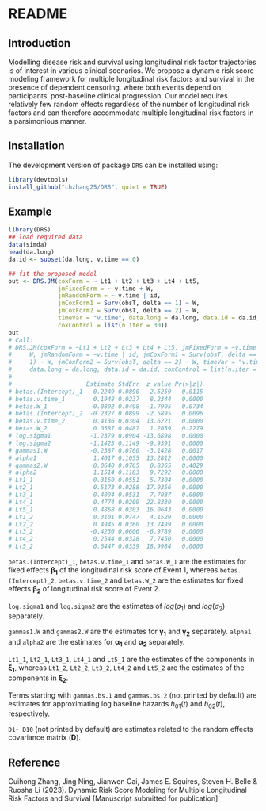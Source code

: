 README
================

## Introduction

Modelling disease risk and survival using longitudinal risk factor
trajectories is of interest in various clinical scenarios. We propose a
dynamic risk score modeling framework for multiple longitudinal risk
factors and survival in the presence of dependent censoring, where both
events depend on participants’ post-baseline clinical progression. Our
model requires relatively few random effects regardless of the number of
longitudinal risk factors and can therefore accommodate multiple
longitudinal risk factors in a parsimonious manner.

## Installation

The development version of package `DRS` can be installed using:

``` r
library(devtools) 
install_github("chzhang25/DRS", quiet = TRUE) 
```

## Example

``` r
library(DRS) 
## load required data
data(simda)
head(da.long)
da.id <- subset(da.long, v.time == 0)

## fit the proposed model
out <- DRS.JM(coxForm = ~ Lt1 + Lt2 + Lt3 + Lt4 + Lt5,
              jmFixedForm = ~ v.time + W,
              jmRandomForm = ~ v.time | id,
              jmCoxForm1 = Surv(obsT, delta == 1) ~ W,
              jmCoxForm2 = Surv(obsT, delta == 2) ~ W,
              timeVar = "v.time", data.long = da.long, data.id = da.id,
              coxControl = list(n.iter = 30))
out
# Call:
# DRS.JM(coxForm = ~Lt1 + Lt2 + Lt3 + Lt4 + Lt5, jmFixedForm = ~v.time + 
#     W, jmRandomForm = ~v.time | id, jmCoxForm1 = Surv(obsT, delta == 
#     1) ~ W, jmCoxForm2 = Surv(obsT, delta == 2) ~ W, timeVar = "v.time", 
#     data.long = da.long, data.id = da.id, coxControl = list(n.iter = 30))
# 
#                     Estimate StdErr  z value Pr(>|z|)
# betas.(Intercept)_1   0.2249 0.0890   2.5259   0.0115
# betas.v.time_1        0.1948 0.0237   8.2344   0.0000
# betas.W_1            -0.0892 0.0498  -1.7905   0.0734
# betas.(Intercept)_2  -0.2327 0.0899  -2.5895   0.0096
# betas.v.time_2        0.4136 0.0304  13.6221   0.0000
# betas.W_2             0.0587 0.0487   1.2059   0.2279
# log.sigma1           -1.2379 0.0904 -13.6898   0.0000
# log.sigma2           -1.1423 0.1149  -9.9391   0.0000
# gammas1.W            -0.2387 0.0760  -3.1428   0.0017
# alpha1                1.4017 0.1055  13.2812   0.0000
# gammas2.W             0.0640 0.0765   0.8365   0.4029
# alpha2                1.1514 0.1183   9.7292   0.0000
# Lt1_1                 0.3160 0.0551   5.7304   0.0000
# Lt2_1                 0.5173 0.0288  17.9356   0.0000
# Lt3_1                -0.4094 0.0531  -7.7037   0.0000
# Lt4_1                 0.4774 0.0209  22.8330   0.0000
# Lt5_1                 0.4868 0.0303  16.0643   0.0000
# Lt1_2                 0.3101 0.0747   4.1529   0.0000
# Lt2_2                 0.4945 0.0360  13.7499   0.0000
# Lt3_2                -0.4230 0.0606  -6.9789   0.0000
# Lt4_2                 0.2544 0.0328   7.7450   0.0000
# Lt5_2                 0.6447 0.0339  18.9984   0.0000
```

`betas.(Intercept)_1`, `betas.v.time_1` and `betas.W_1` are the
estimates for fixed effects $\boldsymbol{\beta_1}$ of the longitudinal
risk score of Event 1, whereas `betas.(Intercept)_2`, `betas.v.time_2`
and `betas.W_2` are the estimates for fixed effects
$\boldsymbol{\beta_2}$ of longitudinal risk score of Event 2.

`log.sigma1` and `log.sigma2` are the estimates of $log(\sigma_1)$ and
$log(\sigma_2)$ separately.

`gammas1.W` and `gammas2.W` are the estimates for
$\boldsymbol{\gamma_1}$ and $\boldsymbol{\gamma_2}$ separately. `alpha1`
and `alpha2` are the estimates for $\boldsymbol{\alpha_1}$ and
$\boldsymbol{\alpha_2}$ separately.

`Lt1_1`, `Lt2_1`, `Lt3_1`, `Lt4_1` and `Lt5_1` are the estimates of the
components in $\boldsymbol{\xi_1}$, whereas `Lt1_2`, `Lt2_2`, `Lt3_2`,
`Lt4_2` and `Lt5_2` are the estimates of the components in
$\boldsymbol{\xi_2}$.

Terms starting with `gammas.bs.1` and `gammas.bs.2` (not printed by default) are estimates for
approximating log baseline hazards $h_{01}(t)$ and $h_{02}(t)$, respectively.

`D1- D10` (not printed by default) are estimates related to
the random effects covariance matrix ($\textbf{D}$).

## Reference

Cuihong Zhang, Jing Ning, Jianwen Cai, James E. Squires, Steven H. Belle
& Ruosha Li (2023). Dynamic Risk Score Modeling for Multiple
Longitudinal Risk Factors and Survival \[Manuscript submitted for
publication\]
